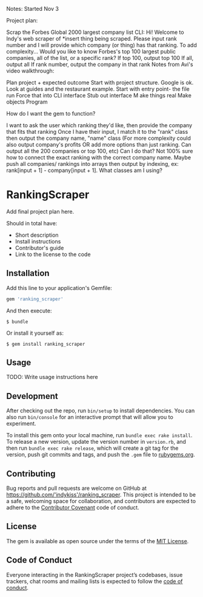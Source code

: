 Notes: 
Started Nov 3

Project plan:

Scrap the Forbes Global 2000 largest company list CLI: Hi! Welcome to Indy's web scraper of *insert thing being scraped. Please input rank number and I will provide which company (or thing) has that ranking. To add complexity... Would you like to know Forbes's top 100 largest public companies, all of the list, or a specific rank? If top 100, output top 100 If all, output all If rank number, output the company in that rank Notes from Avi's video walkthrough:

Plan project + expected outcome 
Start with project structure. Google is ok. Look at guides and the restaurant example. 
Start with entry point- the file run 
Force that into CLI interface 
Stub out interface M
ake things real Make objects 
Program

How do I want the gem to function?

I want to ask the user which ranking they'd like, then provide the company that fits that ranking
Once I have their input, I match it to the "rank" class then output the company name, "name" class
(For more complexity could also output company's profits OR add more options than just ranking. Can output all the 200 companies or top 100, etc)
Can I do that? Not 100% sure how to connect the exact ranking with the correct company name. Maybe push all companies/ rankings into arrays then output by indexing, ex: rank[input + 1] - company[input + 1].
What classes am I using?

# RankingScraper

Add final project plan here. 

Should in total have:
- Short description
- Install instructions 
- Contributor's guide 
- Link to the license to the code 

## Installation

Add this line to your application's Gemfile:

```ruby
gem 'ranking_scraper'
```

And then execute:

    $ bundle

Or install it yourself as:

    $ gem install ranking_scraper

## Usage

TODO: Write usage instructions here

## Development

After checking out the repo, run `bin/setup` to install dependencies. You can also run `bin/console` for an interactive prompt that will allow you to experiment.

To install this gem onto your local machine, run `bundle exec rake install`. To release a new version, update the version number in `version.rb`, and then run `bundle exec rake release`, which will create a git tag for the version, push git commits and tags, and push the `.gem` file to [rubygems.org](https://rubygems.org).

## Contributing

Bug reports and pull requests are welcome on GitHub at https://github.com/'indykiss'/ranking_scraper. This project is intended to be a safe, welcoming space for collaboration, and contributors are expected to adhere to the [Contributor Covenant](http://contributor-covenant.org) code of conduct.

## License

The gem is available as open source under the terms of the [MIT License](https://opensource.org/licenses/MIT).

## Code of Conduct

Everyone interacting in the RankingScraper project’s codebases, issue trackers, chat rooms and mailing lists is expected to follow the [code of conduct](https://github.com/'indykiss'/ranking_scraper/blob/master/CODE_OF_CONDUCT.md).
